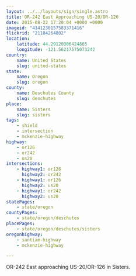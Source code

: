 ```yaml
---
layout: ../../layouts/sign/single.astro
title: OR-242 East Approaching US-20/OR-126
date: 2015-08-22 17:20:04 +0000 +0000
imageid: "4141230157583371416"
flickrid: "21184264802"
location:
    latitude: 44.29120306424865
    longitude: -121.56217575073242
country:
    name: United States
    slug: united-states
state:
    name: Oregon
    slug: oregon
county:
    name: Deschutes County
    slug: deschutes
place:
    name: Sisters
    slug: sisters
tags:
    - shield
    - intersection
    - mckenzie-highway
highway:
    - or126
    - or242
    - us20
intersections:
    - highway1: or126
      highway2: or242
    - highway1: or126
      highway2: us20
    - highway1: or242
      highway2: us20
statePages:
    - state/oregon
countyPages:
    - state/oregon/deschutes
placePages:
    - state/oregon/deschutes/sisters
oregonhighway:
    - santiam-highway
    - mckenzie-highway

---
```

OR-242 East approaching US-20/OR-126 in Sisters.